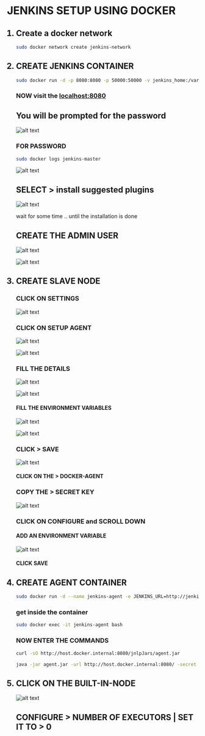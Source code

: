 # JENKINS SETUP USING DOCKER 
<ol>

## <li> Create a docker network

```bash
sudo docker network create jenkins-network
```
</li>

## <li> CREATE JENKINS CONTAINER 
```bash
sudo docker run -d -p 8080:8080 -p 50000:50000 -v jenkins_home:/var/jenkins_home --name jenkins-master --network jenkins-network -u root jenkins/jenkins:lts
```

### NOW visit the [localhost:8080](http://localhost:8080/)
## You will be prompted for the password 
![alt text](images/image.png)
### FOR PASSWORD 
```bash
sudo docker logs jenkins-master
```
![alt text](images/pass.png)
</li>

## SELECT > install suggested plugins
![alt text](images/installation.png)

wait for some time .. until the installation is done 

## CREATE THE ADMIN USER 
![alt text](images/user.png)


![alt text](images/url.png)



## <li> CREATE SLAVE NODE
### CLICK ON SETTINGS 
![alt text](images/settings.png)

### CLICK ON SETUP AGENT 
![alt text](images/setup-agent.png)

![alt text](images/newnode.png)

### FILL THE DETAILS 

![alt text](images/details1.png)

![alt text](images/details2.png)

#### FILL THE ENVIRONMENT VARIABLES

![alt text](images/details3.png)

![alt text](images/image-1.png)

### CLICK > SAVE 

![alt text](images/page.png)
#### CLICK ON THE > DOCKER-AGENT

### COPY THE > SECRET KEY 
![alt text](images/secret.png)

### CLICK ON CONFIGURE and SCROLL DOWN 
#### ADD AN ENVIRONMENT VARIABLE 
 ![alt text](images/envsecret.png)
 #### CLICK SAVE 

</li>

## <li> CREATE AGENT CONTAINER

```bash 
sudo docker run -d --name jenkins-agent -e JENKINS_URL=http://jenkins-master:8080/ -e JENKINS_AGENT_NAME=docker-agent -e JENKINS_SECRET=<secret-key> --network jenkins-network -u root jenkins/inbound-agent
```

### get inside the container 
```bash
sudo docker exec -it jenkins-agent bash
```
### NOW ENTER THE COMMANDS 
```bash
curl -sO http://host.docker.internal:8080/jnlpJars/agent.jar
```

```bash
java -jar agent.jar -url http://host.docker.internal:8080/ -secret <secret-key> -name "docker-agent" -webSocket -workDir "/home/jenkins/agent"
```
</li>

## <li> CLICK ON THE BUILT-IN-NODE
![alt text](images/page.png)

## CONFIGURE > NUMBER OF EXECUTORS  | SET IT TO > 0 
</li>
</ol>